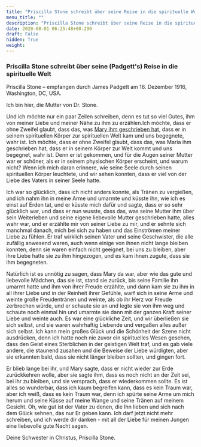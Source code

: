 ```yaml
---
title: "Priscilla Stone schreibt über seine Reise in die spirituelle Welt"
menu_title: ""
description: "Priscilla Stone schreibt über seine Reise in die spirituelle Welt"
date: 2020-08-01 06:25:48+00:290
draft: False
hidden: True
weight:
---
```

### Priscilla Stone schreibt über seine (Padgett's) Reise in die spirituelle Welt

Priscilla Stone – empfangen durch James Padgett am 16. Dezember 1916, Washington, DC, USA.

Ich bin hier, die Mutter von Dr. Stone.

Und ich möchte nur ein paar Zeilen schreiben, denn es tut  so viel Gutes, ihm von meiner Liebe und meiner Nähe zu ihm zu erzählen.Ich möchte, dass er ohne Zweifel glaubt, dass das, was [Mary ihm geschrieben hat](/padgett-botschaften/padgett-botschaften-in-reihenfolge-des-datums/padgett-botschaften-1916/mary-kennedy-gelingt-es-ihren-seelenpartner-leslie-in-die-dritte-sphaere-zu-bringen-jep-mary-kennedy-13-dezember-1916/), dass er in seinem spirituellen Körper zur spirituellen Welt kam und uns begegnete, wahr ist. Ich möchte, dass er ohne Zweifel glaubt, dass das, was Maria ihm geschrieben hat, dass er in seinem Körper zur Welt kommt und uns begegnet, wahr ist.  Denn er ist gekommen, und für die Augen seiner Mutter war er schöner, als er in seinem physischen Körper erscheint, und warum nicht? Wenn ich mich daran erinnere, wie seine Seele durch seinen spirituellen Körper leuchtete, und wir sehen konnten, dass er viel von der Liebe des Vaters in seiner Seele hatte.

Ich war so glücklich, dass ich nicht anders konnte, als Tränen zu vergießen, und ich nahm ihn in meine Arme und umarmte und küsste ihn, wie ich es einst auf Erden tat, und er küsste mich dafür und sagte, dass er so sehr glücklich war, und dass er nun wusste, dass das, was seine Mutter ihm über sein Weiterleben und seine eigene liebevolle Mutter geschrieben hatte, alles wahr war, und er erzählte mir von seiner Liebe zu mir, und er sehnte sich manchmal danach, mich bei sich zu haben und das Einströmen meiner Liebe zu fühlen. Er traf wirklich seinen Vater und seine Geschwister, die alle zufällig anwesend waren, auch wenn einige von ihnen nicht lange bleiben konnten, denn sie waren einfach nicht geeignet, bei uns zu bleiben, aber ihre Liebe hatte sie zu ihm hingezogen, und es kam ihnen zugute, dass sie ihm begegneten.

Natürlich ist es unnötig zu sagen, dass Mary da war, aber wie das gute und liebevolle Mädchen, das sie ist, stand sie zurück, bis seine Familie ihn umarmt hatte und ihm von ihrer Freude erzählte, und dann kam sie zu ihm in all ihrer Liebe und in der Reinheit ihrer Gefühle, warf sich in seine Arme und weinte große Freudentränen und weinte, als ob ihr Herz vor Freude zerbrechen würde, und er schaute sie an und legte sie von ihm weg und schaute noch einmal hin und umarmte sie dann mit der ganzen Kraft seiner Liebe und weinte auch. Es war eine glückliche Zeit, und wir überließen sie sich selbst, und sie waren wahrhaftig Liebende und vergaßen alles außer sich selbst. Ich kann mein großes Glück und die Schönheit der Szene nicht ausdrücken, denn ich hatte noch nie zuvor ein spirituelles Wesen gesehen, dass den Geist eines Sterblichen in der geistigen Welt traf, und es gab viele andere, die staunend zusahen und die Beweise der Liebe würdigten, aber sie erkannten bald, dass sie nicht länger bleiben sollten, und gingen fort.

Er blieb lange bei ihr, und Mary sagte, dass er nicht wieder zur Erde zurückkehren wolle, aber sie sagte ihm, dass es noch nicht an der Zeit sei, bei ihr zu bleiben, und sie versprach, dass er wiederkommen sollte. Es ist alles so wunderbar, dass ich kaum begreifen kann, dass es kein Traum war, aber ich weiß, dass es kein Traum war, denn ich spürte seine Arme um mich herum und seine Küsse auf meine Wange und seine Tränen auf meinem Gesicht. Oh, wie gut ist der Vater zu denen, die Ihn lieben und sich nach dem Glück sehnen, das nur Er geben kann. Ich darf jetzt nicht mehr schreiben, und ich werde dir danken - mit all der Liebe für meinen Jungen eine liebevolle gute Nacht sagen.

Deine Schwester in Christus, Priscilla Stone.             
